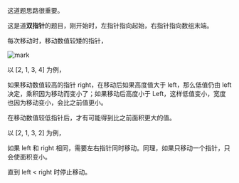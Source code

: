 这道题思路很重要。

这是道**双指针**的题目，刚开始时，左指针指向起始，右指针指向数组末端。

每次移动时，移动数值较矮的指针，

![mark](http://qnpic.sijihaiyang.top/blog/20190301/iAGVbCuCxFhG.png?imageslim)

以 [2, 1, 3, 4] 为例，

如果移动数值较高的指针 right，在移动后如果高度值大于 left，那么低值仍由 left 决定，乘积因为移动而变小了；如果移动后高度小于 Left，这样低值变小，宽度也因为移动变小，会比之前值更小。

在移动数值较低指针后，才有可能得到比之前面积更大的值。

以 [2, 1, 3, 2] 为例，

如果 left 和 right 相同，需要左右指针同时移动。同理，如果只移动一个指针，只会使面积变小。

直到 left < right 时停止移动。



